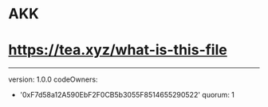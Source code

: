 # AKK
# https://tea.xyz/what-is-this-file
---
version: 1.0.0
codeOwners:
  - '0xF7d58a12A590EbF2F0CB5b3055F8514655290522'
quorum: 1

